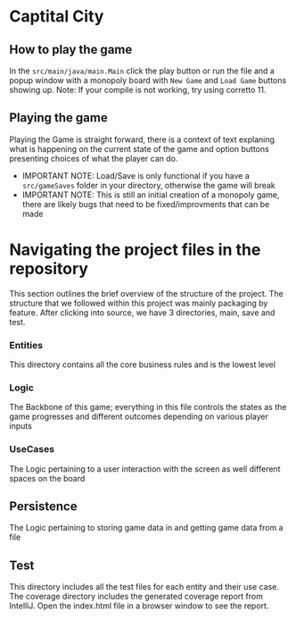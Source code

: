 # Captital City

## How to play the game
In the ```src/main/java/main.Main``` click the play button or run the file and a popup window 
with a monopoly board with ```New Game``` and ```Load Game``` buttons showing up. Note: If
your compile is not working, try using corretto 11.
## Playing the game
Playing the Game is straight forward, there is a context of text explaning what is happening
on the current state of the game and option buttons presenting choices of what the player can do.
* IMPORTANT NOTE: Load/Save is only functional if you have a ```src/gameSaves``` folder in your directory, otherwise the game will break
* IMPORTANT NOTE: This is still an initial creation of a monopoly game, there are likely bugs that need to be fixed/improvments that can be made

# Navigating the project files in the repository
This section outlines the brief overview of the structure of the project. The structure that we followed within this project was mainly packaging by feature. 
After clicking into source, we have 3 directories, main, save and test.

### Entities
This directory contains all the core business rules and is the lowest level
 
### Logic
The Backbone of this game; everything in this file controls the states as the game progresses
and different outcomes depending on various player inputs

### UseCases
The Logic pertaining to a user interaction with the screen as well different spaces
on the board

## Persistence
The Logic pertaining to storing game data in and getting game data from a file

## Test
This directory includes all the test files for each entity and their use case.
The coverage directory includes the generated coverage report from IntelliJ. 
Open the index.html file in a browser window to see the report.
